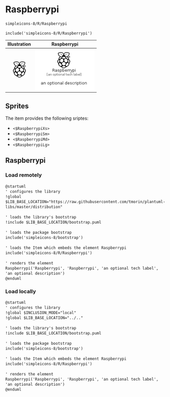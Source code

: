 # Raspberrypi


```text
simpleicons-8/R/Raspberrypi
```

```text
include('simpleicons-8/R/Raspberrypi')
```



| Illustration | Raspberrypi |
| :---: | :---: |
| ![illustration for Illustration](../../simpleicons-8/R/Raspberrypi.png) | ![illustration for Raspberrypi](../../simpleicons-8/R/Raspberrypi.Local.png) |



## Sprites
The item provides the following sriptes:

- `<$RaspberrypiXs>`
- `<$RaspberrypiSm>`
- `<$RaspberrypiMd>`
- `<$RaspberrypiLg>`





## Raspberrypi

### Load remotely
```plantuml
@startuml
' configures the library
!global $LIB_BASE_LOCATION="https://raw.githubusercontent.com/tmorin/plantuml-libs/master/distribution"

' loads the library's bootstrap
!include $LIB_BASE_LOCATION/bootstrap.puml

' loads the package bootstrap
include('simpleicons-8/bootstrap')

' loads the Item which embeds the element Raspberrypi
include('simpleicons-8/R/Raspberrypi')

' renders the element
Raspberrypi('Raspberrypi', 'Raspberrypi', 'an optional tech label', 'an optional description')
@enduml
```

### Load locally
```plantuml
@startuml
' configures the library
!global $INCLUSION_MODE="local"
!global $LIB_BASE_LOCATION="../.."

' loads the library's bootstrap
!include $LIB_BASE_LOCATION/bootstrap.puml

' loads the package bootstrap
include('simpleicons-8/bootstrap')

' loads the Item which embeds the element Raspberrypi
include('simpleicons-8/R/Raspberrypi')

' renders the element
Raspberrypi('Raspberrypi', 'Raspberrypi', 'an optional tech label', 'an optional description')
@enduml
```

